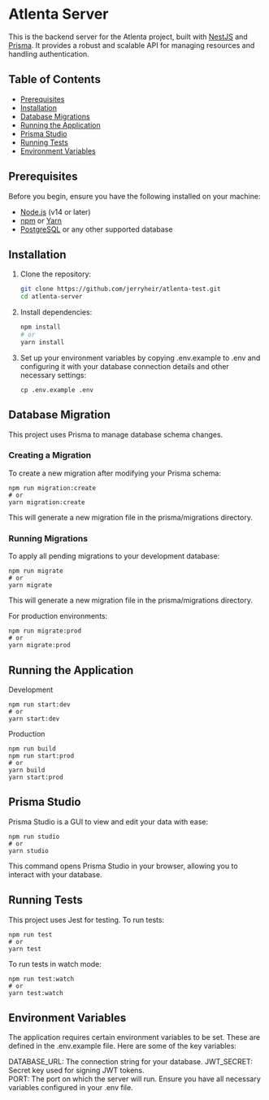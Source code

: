 # Atlenta Server

This is the backend server for the Atlenta project, built with [NestJS](https://nestjs.com/) and [Prisma](https://www.prisma.io/). It provides a robust and scalable API for managing resources and handling authentication.

## Table of Contents

- [Prerequisites](#prerequisites)
- [Installation](#installation)
- [Database Migrations](#database-migrations)
- [Running the Application](#running-the-application)
- [Prisma Studio](#prisma-studio)
- [Running Tests](#running-tests)
- [Environment Variables](#environment-variables)

## Prerequisites

Before you begin, ensure you have the following installed on your machine:

- [Node.js](https://nodejs.org/en/download/) (v14 or later)
- [npm](https://www.npmjs.com/get-npm) or [Yarn](https://yarnpkg.com/getting-started/install)
- [PostgreSQL](https://www.postgresql.org/download/) or any other supported database

## Installation

1. Clone the repository:

   ```bash
   git clone https://github.com/jerryheir/atlenta-test.git
   cd atlenta-server

   ```

2. Install dependencies:
   ```bash
   npm install
   # or
   yarn install
   ```
3. Set up your environment variables by copying .env.example to .env and configuring it with your database connection details and other necessary settings:
   ```
   cp .env.example .env
   ```

## Database Migration

This project uses Prisma to manage database schema changes.

### Creating a Migration

To create a new migration after modifying your Prisma schema:

```
npm run migration:create
# or
yarn migration:create
```

This will generate a new migration file in the prisma/migrations directory.

### Running Migrations

To apply all pending migrations to your development database:

```
npm run migrate
# or
yarn migrate

```

This will generate a new migration file in the prisma/migrations directory.

For production environments:

```
npm run migrate:prod
# or
yarn migrate:prod
```

## Running the Application

Development

    npm run start:dev
    # or
    yarn start:dev

Production

```
npm run build
npm run start:prod
# or
yarn build
yarn start:prod
```

## Prisma Studio

Prisma Studio is a GUI to view and edit your data with ease:

```
npm run studio
# or
yarn studio
```

This command opens Prisma Studio in your browser, allowing you to interact with your database.

## Running Tests

This project uses Jest for testing. To run tests:

```
npm run test
# or
yarn test
```

To run tests in watch mode:

```
npm run test:watch
# or
yarn test:watch
```

## Environment Variables

The application requires certain environment variables to be set. These are defined in the .env.example file. Here are some of the key variables:

DATABASE_URL: The connection string for your database.
JWT_SECRET: Secret key used for signing JWT tokens.  
PORT: The port on which the server will run.
Ensure you have all necessary variables configured in your .env file.
